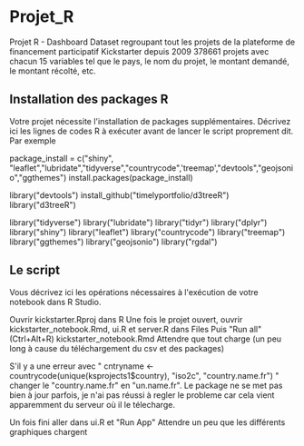 # Projet_R

Projet R - Dashboard
Dataset regroupant tout les projets de la plateforme de financement participatif Kickstarter depuis 2009
378661 projets avec chacun 15 variables tel que le pays, le nom du projet, le montant demandé, le montant récolté, etc.


## Installation des packages R

Votre projet nécessite l'installation de packages supplémentaires. Décrivez ici les lignes de codes R à exécuter avant de lancer le script proprement dit. Par exemple

package_install = c("shiny", "leaflet","lubridate","tidyverse","countrycode",'treemap',"devtools","geojsonio","ggthemes")
install.packages(package_install)

library("devtools")
install_github("timelyportfolio/d3treeR")
library("d3treeR")

library("tidyverse")
library("lubridate")
library("tidyr")
library("dplyr")
library("shiny")
library("leaflet")
library("countrycode")
library("treemap")
library("ggthemes")
library("geojsonio")
library("rgdal")


## Le script

Vous décrivez ici les opérations nécessaires à l'exécution de votre notebook dans R Studio.

Ouvrir kickstarter.Rproj dans R
Une fois le projet ouvert, ouvrir kickstarter_notebook.Rmd, ui.R et server.R dans Files
Puis "Run all" (Ctrl+Alt+R) kickstarter_notebook.Rmd
Attendre que tout charge (un peu long à cause du téléchargement du csv et des packages)

S'il y a une erreur avec " cntryname <- countrycode(unique(ksprojects1$country), "iso2c", "country.name.fr") "
changer le "country.name.fr" en "un.name.fr". Le package ne se met pas bien à jour parfois, je n'ai pas réussi à regler 
le probleme car cela vient apparemment du serveur où il le télecharge.

Un fois fini aller dans ui.R et "Run App"
Attendre un peu que les différents graphiques chargent



